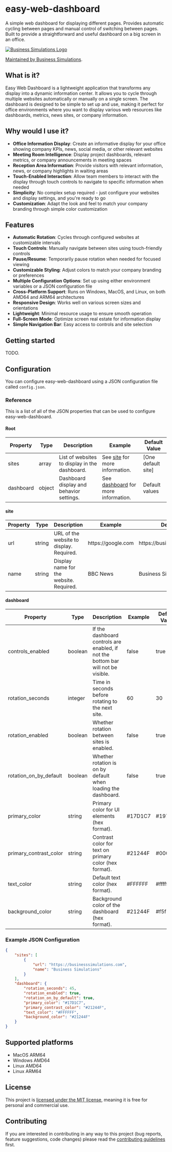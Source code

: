 # easy-web-dashboard

A simple web dashboard for displaying different pages. Provides automatic cycling between pages and manual control of
switching between pages. Built to provide a straightforward and useful dashboard on a big screen in an office.

[![Business Simulations Logo](https://businesssimulations.com/logo.png)](https://businesssimulations.com/)

[Maintained by Business Simulations](https://businesssimulations.com/).

## What is it?

Easy Web Dashboard is a lightweight application that transforms any display into a dynamic information center. It
allows you to cycle through multiple websites automatically or manually on a single screen. The dashboard is designed
to be simple to set up and use, making it perfect for office environments where you want to display various web
resources like dashboards, metrics, news sites, or company information.

## Why would I use it?

- **Office Information Display**: Create an informative display for your office showing company KPIs, news, social
media, or other relevant websites
- **Meeting Room Intelligence**: Display project dashboards, relevant metrics, or company announcements in meeting
spaces
- **Reception Area Information**: Provide visitors with relevant information, news, or company highlights in waiting
areas
- **Touch-Enabled Interaction**: Allow team members to interact with the display through touch controls to navigate to
specific information when needed
- **Simplicity**: No complex setup required - just configure your websites and display settings, and you're ready to
go
- **Customization**: Adapt the look and feel to match your company branding through simple color customization

## Features

- **Automatic Rotation**: Cycles through configured websites at customizable intervals
- **Touch Controls**: Manually navigate between sites using touch-friendly controls
- **Pause/Resume**: Temporarily pause rotation when needed for focused viewing
- **Customizable Styling**: Adjust colors to match your company branding or preferences
- **Multiple Configuration Options**: Set up using either environment variables or a JSON configuration file
- **Cross-Platform Support**: Runs on Windows, MacOS, and Linux, on both AMD64 and ARM64 architectures
- **Responsive Design**: Works well on various screen sizes and orientations
- **Lightweight**: Minimal resource usage to ensure smooth operation
- **Full-Screen Mode**: Optimize screen real estate for information display
- **Simple Navigation Bar**: Easy access to controls and site selection

## Getting started

TODO.

## Configuration

You can configure easy-web-dashboard using a JSON configuration file called `config.json`.

### Reference

This is a list of all of the JSON properties that can be used to configure easy-web-dashboard.

#### Root

<table>
    <thead>
        <tr>
            <th>Property</th>
            <th>Type</th>
            <th>Description</th>
            <th>Example</th>
            <th>Default Value</th>
        </tr>
    </thead>
    <tbody>
        <tr>
            <td>sites</td>
            <td>array</td>
            <td>List of websites to display in the dashboard.</td>
            <td>See <a href="#site">site</a> for more information.</td>
            <td>[One default site]</td>
        </tr>
        <tr>
            <td>dashboard</td>
            <td>object</td>
            <td>Dashboard display and behavior settings.</td>
            <td>See <a href="#dashboard">dashboard</a> for more information.</td>
            <td>Default values</td>
        </tr>
    </tbody>
</table>

#### site

<table>
    <thead>
        <tr>
            <th>Property</th>
            <th>Type</th>
            <th>Description</th>
            <th>Example</th>
            <th>Default Value</th>
        </tr>
    </thead>
    <tbody>
        <tr>
            <td>url</td>
            <td>string</td>
            <td>URL of the website to display. Required.</td>
            <td>https://google.com</td>
            <td>https://businesssimulations.com</td>
        </tr>
        <tr>
            <td>name</td>
            <td>string</td>
            <td>Display name for the website. Required.</td>
            <td>BBC News</td>
            <td>Business Simulations</td>
        </tr>
    </tbody>
</table>

#### dashboard

<table>
    <thead>
        <tr>
            <th>Property</th>
            <th>Type</th>
            <th>Description</th>
            <th>Example</th>
            <th>Default Value</th>
        </tr>
    </thead>
    <tbody>
        <tr>
            <td>controls_enabled</td>
            <td>boolean</td>
            <td>If the dashboard controls are enabled, if not the bottom bar will not be visible.</td>
            <td>false</td>
            <td>true</td>
        </tr>
        <tr>
            <td>rotation_seconds</td>
            <td>integer</td>
            <td>Time in seconds before rotating to the next site.</td>
            <td>60</td>
            <td>30</td>
        </tr>
        <tr>
            <td>rotation_enabled</td>
            <td>boolean</td>
            <td>Whether rotation between sites is enabled.</td>
            <td>false</td>
            <td>true</td>
        </tr>
        <tr>
            <td>rotation_on_by_default</td>
            <td>boolean</td>
            <td>Whether rotation is on by default when loading the dashboard.</td>
            <td>false</td>
            <td>true</td>
        </tr>
        <tr>
            <td>primary_color</td>
            <td>string</td>
            <td>Primary color for UI elements (hex format).</td>
            <td>#17D1C7</td>
            <td>#1976d2</td>
        </tr>
        <tr>
            <td>primary_contrast_color</td>
            <td>string</td>
            <td>Contrast color for text on primary color (hex format).</td>
            <td>#21244F</td>
            <td>#000000</td>
        </tr>
        <tr>
            <td>text_color</td>
            <td>string</td>
            <td>Default text color (hex format).</td>
            <td>#FFFFFF</td>
            <td>#ffffff</td>
        </tr>
        <tr>
            <td>background_color</td>
            <td>string</td>
            <td>Background color of the dashboard (hex format).</td>
            <td>#21244F</td>
            <td>#f5f5f5</td>
        </tr>
    </tbody>
</table>

### Example JSON Configuration

```json
{
    "sites": [
        {
            "url": "https://businesssimulations.com",
            "name": "Business Simulations"
        }
    ],
    "dashboard": {
        "rotation_seconds": 45,
        "rotation_enabled": true,
        "rotation_on_by_default": true,
        "primary_color": "#17D1C7",
        "primary_contrast_color": "#21244F",
        "text_color": "#FFFFFF",
        "background_color": "#21244F"
    }
}
```

## Supported platforms

- MacOS ARM64
- Windows AMD64
- Linux AMD64
- Linux ARM64

## License

This project is [licensed under the MIT license](./LICENSE.md), meaning it is free for personal and commercial use.

## Contributing

If you are interested in contributing in any way to this project (bug reports, feature suggestions, code changes)
please read the [contributing guidelines](./CONTRIBUTING.md) first.
